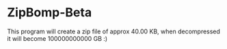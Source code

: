# ZipBomp-Beta
This program will create a zip file of approx 40.00 KB, when decompressed it will become 100000000000 GB :) 
